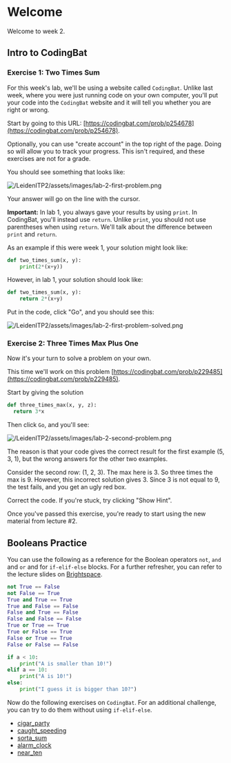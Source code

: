 # Welcome

Welcome to week 2.

## Intro to CodingBat

### Exercise 1: Two Times Sum

For this week's lab, we'll be using a website called `CodingBat`. Unlike last week, where you were just running code on your own computer, you'll put your code into the `CodingBat` website and it will tell you whether you are right or wrong.

Start by going to this URL: [https://codingbat.com/prob/p254678](https://codingbat.com/prob/p254678).

Optionally, you can use "create account" in the top right of the page. Doing so will allow you to track your progress. This isn't required, and these exercises are not for a grade.

You should see something that looks like:

![/LeidenITP2/assets/images/lab-2-first-problem.png](/LeidenITP2/assets/images/lab-2-first-problem.png)

Your answer will go on the line with the cursor.

**Important:** In lab 1, you always gave your results by using `print`. In CodingBat, you'll instead use `return`. Unlike `print`, you should not use parentheses when using `return`. We'll talk about the difference between `print` and `return`.

As an example if this were week 1, your solution might look like:

```python
def two_times_sum(x, y):
	print(2*(x+y))
```

However, in lab 1, your solution should look like:

```python
def two_times_sum(x, y):
	return 2*(x+y)
```

Put in the code, click "Go", and you should see this:

![/LeidenITP2/assets/images/lab-2-first-problem-solved.png](/LeidenITP2/assets/images/lab-2-first-problem-solved.png)

### Exercise 2: Three Times Max Plus One

Now it's your turn to solve a problem on your own.

This time we'll work on this problem [https://codingbat.com/prob/p229485](https://codingbat.com/prob/p229485).

Start by giving the solution

```python
def three_times_max(x, y, z):
  return 3*x
```

Then click `Go`, and you'll see: 

![/LeidenITP2/assets/images/lab-2-second-problem.png](/LeidenITP2/assets/images/lab-2-second-problem.png)

The reason is that your code gives the correct result for the first example (5, 3, 1), but the wrong answers for the other two examples. 

Consider the second row: (1, 2, 3). The max here is 3. So three times the max is 9. However, this incorrect solution gives 3. Since 3 is not equal to 9, the test fails, and you get an ugly red box.

Correct the code. If you're stuck, try clicking "Show Hint".

Once you've passed this exercise, you're ready to start using the new material from lecture #2. 

## Booleans Practice

You can use the following as a reference for the Boolean operators `not`, `and` and `or` and for `if-elif-else` blocks. For a further refresher, you can refer to the lecture slides on [Brightspace](https://brightspace.universiteitleiden.nl/d2l/le/lessons/240322/topics/2628793).

```python
not True == False
not False == True
True and True == True
True and False == False
False and True == False
False and False == False
True or True == True
True or False == True
False or True == True
False or False == False
```
```python
if a < 10:
	print("A is smaller than 10!")
elif a == 10:
	print("A is 10!")
else:
	print("I guess it is bigger than 10?")
```

Now do the following exercises on `CodingBat`. For an additional challenge, you can try to do them without using `if-elif-else`.

- [cigar_party](https://codingbat.com/prob/p195669)
- [caught_speeding](https://codingbat.com/prob/p137202)
- [sorta_sum](https://codingbat.com/prob/p116620)
- [alarm_clock](https://codingbat.com/prob/p119867)
- [near_ten](https://codingbat.com/prob/p165321)
